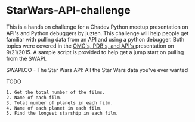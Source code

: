# StarWars-API-challenge

This is a hands on challenge for a Chadev Python meetup presentation on API's and Python debuggers by juzten. This challenge will help people get familiar with pulling data from an API and using a python debugger. Both topics were covered in the [OMG's, PDB's, and API's ](http://www.meetup.com/Chattanooga-Python-User-Group/events/225272460/) presentation on 9/21/2015. A sample script is provided to help get a jump start on pulling from the SWAPI. 

SWAPI.CO - The Star Wars API: All the Star Wars data you've ever wanted

TODO
```
1. Get the total number of the films.
2. Name of each film.
3. Total number of planets in each film.
4. Name of each planet in each film.
5. Find the longest starship in each film.
```

